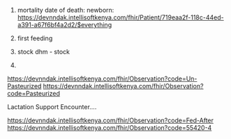 

1. mortality
    date of death: 
    newborn: https://devnndak.intellisoftkenya.com/fhir/Patient/719eaa2f-118c-44ed-a391-a67f6bf4a2d2/$everything



2. first feeding
    

3. stock
    dhm - stock
4. 





https://devnndak.intellisoftkenya.com/fhir/Observation?code=Un-Pasteurized
https://devnndak.intellisoftkenya.com/fhir/Observation?code=Pasteurized


Lactation Support Encounter....



https://devnndak.intellisoftkenya.com/fhir/Observation?code=Fed-After
https://devnndak.intellisoftkenya.com/fhir/Observation?code=55420-4